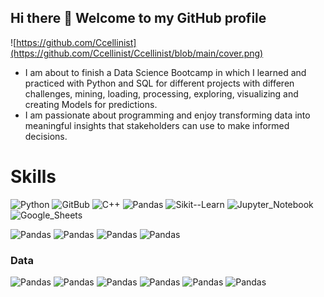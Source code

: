 ## Hi there 👋 Welcome to my GitHub profile

![https://github.com/Ccellinist](https://github.com/Ccellinist/Ccellinist/blob/main/cover.png)

- I am about to finish a Data Science Bootcamp in which I learned and practiced with Python and SQL for different projects with differen challenges, mining, loading, processing, exploring, visualizing and creating Models for predictions.
- I am passionate about programming and enjoy transforming data into meaningful insights that stakeholders can use to make informed decisions.

# Skills
![Python](https://img.shields.io/badge/Python-3776AB?style-for-the-badge&logo=Python&logoColor=3776AB&labelColor=white)
![GitBub](https://img.shields.io/badge/GitBub-181717?style-for-the-badge&logo=github&logoColor=white&labelColor=black)
![C++](https://img.shields.io/badge/C++-00599C?style-for-the-badge&logo=cplusplus&logoColor=00599C&labelColor=white)
![Pandas](https://img.shields.io/badge/Pandas-150458?style-for-the-badge&logo=pandas&logoColor=150458&labelColor=white)
![Sikit--Learn](https://img.shields.io/badge/Sikit--Learn-F7931E?style-for-the-badge&logo=scikitlearn&logoColor=F7931E&labelColor=white)
![Jupyter_Notebook](https://img.shields.io/badge/Jupyter_Notebook-F37626?style-for-the-badge&logo=jupyter&logoColor=F37626&labelColor=white)
![Google_Sheets](https://img.shields.io/badge/Google_Sheets-34A853?style-for-the-badge&logo=googlesheets&logoColor=34A853&labelColor=white)

![Pandas](https://img.shields.io/badge/SQL-1577d8?style-for-the-badge)
![Pandas](https://img.shields.io/badge/Matplotlib-1577d8?style-for-the-badge)
![Pandas](https://img.shields.io/badge/VS_Code-1577d8?style-for-the-badge)
![Pandas](https://img.shields.io/badge/HTML-1577d8?style-for-the-badge)
### Data
![Pandas](https://img.shields.io/badge/Mining-1577d8?style-for-the-badge)
![Pandas](https://img.shields.io/badge/Loading-1577d8?style-for-the-badge)
![Pandas](https://img.shields.io/badge/Wrangling-1577d8?style-for-the-badge)
![Pandas](https://img.shields.io/badge/Exploration-1577d8?style-for-the-badge)
![Pandas](https://img.shields.io/badge/Visualization-1577d8?style-for-the-badge)
![Pandas](https://img.shields.io/badge/Modeling-1577d8?style-for-the-badge)
